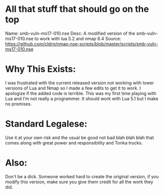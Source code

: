 # All that stuff that should go on the top
Name: smb-vuln-ms17-010.nse 
Desc: A modified version of the smb-vuln-ms17-010.nse to work with lua 5.2 and nmap 6.4
Source: https://github.com/cldrn/nmap-nse-scripts/blob/master/scripts/smb-vuln-ms17-010.nse

# Why This Exists:
I was frustrated with the current released version not working with lower versions of Lua and Nmap so I made a few edits to get it to work. I apologize if the added code is terrible. This was my first time playing with Lua and I'm not really a programmer. It should work with Lua 5.1 but I make no promises. 

# Standard Legalese: 
Use it at your own risk and the usual be good not bad blah blah blah that comes along with great power and responsibility and Tonka trucks. 

# Also:
Don't be a dick. Someone worked hard to create the original version, if you modify this version, make sure you give them credit for all the work they did.


